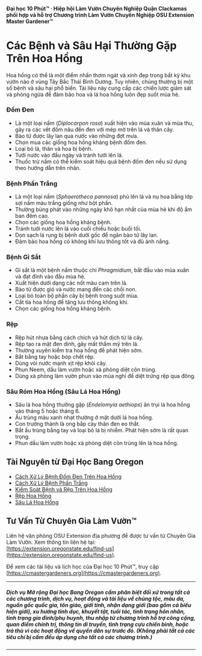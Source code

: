 #### Đại học 10 Phút™ · Hiệp hội Làm Vườn Chuyên Nghiệp Quận Clackamas phối hợp và hỗ trợ Chương trình Làm Vườn Chuyên Nghiệp OSU Extension Master Gardener™

# Các Bệnh và Sâu Hại Thường Gặp Trên Hoa Hồng

Hoa hồng có thể là một điểm nhấn thơm ngát và xinh đẹp trong bất kỳ khu vườn nào ở vùng Tây Bắc Thái Bình Dương. Tuy nhiên, chúng thường bị một số bệnh và sâu hại phổ biến. Tài liệu này cung cấp các chiến lược giám sát và phòng ngừa để đảm bảo hoa và lá hoa hồng luôn đẹp suốt mùa hè.

### Đốm Đen

- Là một loại nấm (*Diplocarpon rosa*) xuất hiện vào mùa xuân và mùa thu, gây ra các vết đốm nâu đến đen với mép mờ trên lá và thân cây.
- Bào tử được lây lan qua nước vào những đợt mưa.
- Chọn mua các giống hoa hồng kháng bệnh đốm đen.
- Loại bỏ lá, thân và hoa bị bệnh.
- Tưới nước vào đầu ngày và tránh tưới lên lá.
- Thuốc trừ nấm có thể kiểm soát hiệu quả bệnh đốm đen nếu sử dụng theo hướng dẫn trên nhãn.

### Bệnh Phấn Trắng

- Là một loại nấm (*Sphaerotheca pannosa*) phủ lên lá và nụ hoa bằng lớp sợi nấm màu trắng giống như bột phấn.
- Thường bùng phát vào những ngày khô hạn nhất của mùa hè khi độ ẩm ban đêm cao.
- Chọn các giống hoa hồng kháng bệnh.
- Tránh tưới nước lên lá vào cuối chiều hoặc buổi tối.
- Dọn sạch lá rụng bị bệnh dưới gốc để ngăn bào tử lây lan.
- Đảm bảo hoa hồng có không khí lưu thông tốt và đủ ánh nắng.

### Bệnh Gỉ Sắt

- Gỉ sắt là một bệnh nấm thuộc chi *Phragmidium*, bắt đầu vào mùa xuân và đạt đỉnh vào đầu mùa hè.
- Xuất hiện dưới dạng các nốt màu cam trên lá.
- Bào tử được gió và nước mang đến các chồi non.
- Loại bỏ toàn bộ phần cây bị bệnh trong suốt mùa.
- Cắt tỉa hoa hồng để tăng lưu thông không khí.
- Chọn các giống hoa hồng kháng bệnh.

### Rệp

- Rệp hút nhựa bằng cách chích và hút dịch từ lá cây.
- Rệp tạo ra mật đen dính, gây mất thẩm mỹ trên lá.
- Thường xuyên kiểm tra hoa hồng để phát hiện sớm.
- Bắt bằng tay hoặc bóp chết rệp.
- Dùng vòi nước mạnh xịt rệp khỏi cây.
- Phun Neem, dầu làm vườn hoặc xà phòng diệt côn trùng.
- Dùng xà phòng làm vườn phun vào mùa nghỉ để diệt trứng rệp qua đông.

### Sâu Róm Hoa Hồng (Sâu Lá Hoa Hồng)

- Sâu lá hoa hồng thường gặp (*Endelomyia aethiops*) ăn trụi lá hoa hồng vào tháng 5 hoặc tháng 6.
- Ấu trùng màu xanh nhạt thường ở mặt dưới lá hoa hồng.
- Con trưởng thành là ong bắp cày thân đen eo thắt.
- Bắt ấu trùng bằng tay và loại bỏ lá bị nhiễm. Phát hiện sớm là rất quan trọng.
- Phun dầu làm vườn hoặc xà phòng diệt côn trùng lên lá hoa hồng.

## Tài Nguyên từ Đại Học Bang Oregon

- [Cách Xử Lý Bệnh Đốm Đen Trên Hoa Hồng](https://solvepestproblems.oregonstate.edu/plant-problems/roses/black-spot)
- [Cách Xử Lý Bệnh Phấn Trắng](https://solvepestproblems.oregonstate.edu/plant-problems/roses/powdery-mildew)
- [Kiểm Soát Bệnh và Rệp Trên Hoa Hồng](https://extension.oregonstate.edu/catalog/pub/ec-1520-controlling-diseases-aphids-your-roses)
- [Rệp Hoa Hồng](https://solvepestproblems.oregonstate.edu/plant-problems/rose/aphid)
- [Sâu Lá Hoa Hồng](https://agsci.oregonstate.edu/nurspest/insects/roseslug)

## Tư Vấn Từ Chuyên Gia Làm Vườn™

Liên hệ văn phòng OSU Extension địa phương để được tư vấn từ Chuyên Gia Làm Vườn. Xem thông tin liên hệ tại: [https://extension.oregonstate.edu/find-us](https://extension.oregonstate.edu/find-us).

Để xem các tài liệu và lịch học của Đại học 10 Phút™, truy cập [https://cmastergardeners.org](https://cmastergardeners.org).

---

##### Dịch vụ Mở rộng Đại học Bang Oregon cấm phân biệt đối xử trong tất cả các chương trình, dịch vụ, hoạt động và tài liệu về chủng tộc, màu da, nguồn gốc quốc gia, tôn giáo, giới tính, nhận dạng giới (bao gồm cả biểu hiện giới), xu hướng tình dục, khuyết tật, tuổi tác, tình trạng hôn nhân, tình trạng gia đình/phụ huynh, thu nhập từ chương trình hỗ trợ công cộng, quan điểm chính trị, thông tin di truyền, tình trạng cựu chiến binh, hoặc trả thù vì các hoạt động về quyền dân sự trước đó. (Không phải tất cả các tiêu chí bị cấm đều áp dụng cho tất cả các chương trình.)
---